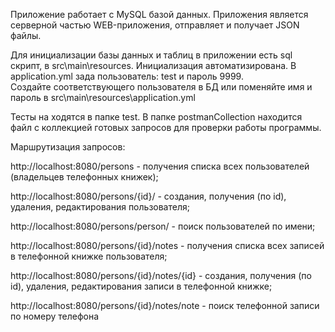 

Приложение работает с MySQL базой данных. Приложения является серверной частью WEB-приложения, отправляет и получает JSON файлы.

Для инициализации базы данных и таблиц в приложении есть sql скрипт, в src\main\resources. Инициализация автоматизирована.
В application.yml зада пользователь: test и пароль 9999.  
Создайте соответствующего пользователя в БД или поменяйте имя и пароль в src\main\resources\application.yml

Тесты на ходятся в папке test.
В папке postmanCollection находится файл с коллекцией готовых запросов для проверки работы программы.

Маршрутизация запросов:

http://localhost:8080/persons - получения списка всех пользователей (владельцев телефонных книжек);

http://localhost:8080/persons/{id}/ - создания, получения (по id), удаления, редактирования пользователя;

http://localhost:8080/persons/person/ - поиск пользователей по имени;

http://localhost:8080/persons/{id}/notes - получения списка всех записей в телефонной книжке пользователя;

http://localhost:8080/persons/{id}/notes/{id} - создания, получения (по id), удаления, редактирования записи в телефонной книжке;

http://localhost:8080/persons/{id}/notes/note - поиск телефонной записи по номеру телефона
